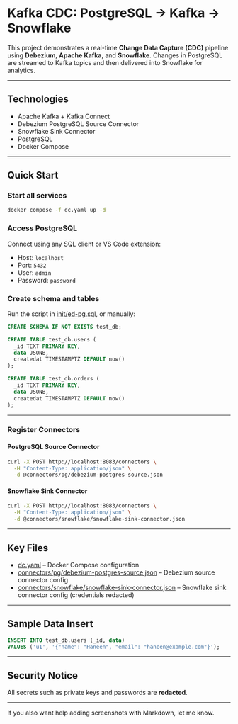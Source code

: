 # Kafka CDC: PostgreSQL → Kafka → Snowflake

This project demonstrates a real-time **Change Data Capture (CDC)** pipeline using **Debezium**, **Apache Kafka**, and **Snowflake**. Changes in PostgreSQL are streamed to Kafka topics and then delivered into Snowflake for analytics.

---

## Technologies

* Apache Kafka + Kafka Connect
* Debezium PostgreSQL Source Connector
* Snowflake Sink Connector
* PostgreSQL
* Docker Compose

---

## Quick Start

### Start all services

```bash
docker compose -f dc.yaml up -d
```

### Access PostgreSQL

Connect using any SQL client or VS Code extension:

* Host: `localhost`
* Port: `5432`
* User: `admin`
* Password: `password`

### Create schema and tables

Run the script in [init/ed-pg.sql](./init/ed-pg.sql), or manually:

```sql
CREATE SCHEMA IF NOT EXISTS test_db;

CREATE TABLE test_db.users (
  _id TEXT PRIMARY KEY,
  data JSONB,
  createdat TIMESTAMPTZ DEFAULT now()
);

CREATE TABLE test_db.orders (
  _id TEXT PRIMARY KEY,
  data JSONB,
  createdat TIMESTAMPTZ DEFAULT now()
);
```

---

### Register Connectors

#### PostgreSQL Source Connector

```bash
curl -X POST http://localhost:8083/connectors \
  -H "Content-Type: application/json" \
  -d @connectors/pg/debezium-postgres-source.json
```

#### Snowflake Sink Connector

```bash
curl -X POST http://localhost:8083/connectors \
  -H "Content-Type: application/json" \
  -d @connectors/snowflake/snowflake-sink-connector.json
```

---

## Key Files

* [dc.yaml](./dc.yaml) – Docker Compose configuration
* [connectors/pg/debezium-postgres-source.json](./connectors/pg/debezium-postgres-source.json) – Debezium source connector config
* [connectors/snowflake/snowflake-sink-connector.json](./connectors/snowflake/snowflake-sink-connector.json) – Snowflake sink connector config (credentials redacted)

---

## Sample Data Insert

```sql
INSERT INTO test_db.users (_id, data)
VALUES ('u1', '{"name": "Haneen", "email": "haneen@example.com"}');
```

---

## Security Notice

All secrets such as private keys and passwords are **redacted**.

---

If you also want help adding screenshots with Markdown, let me know.
